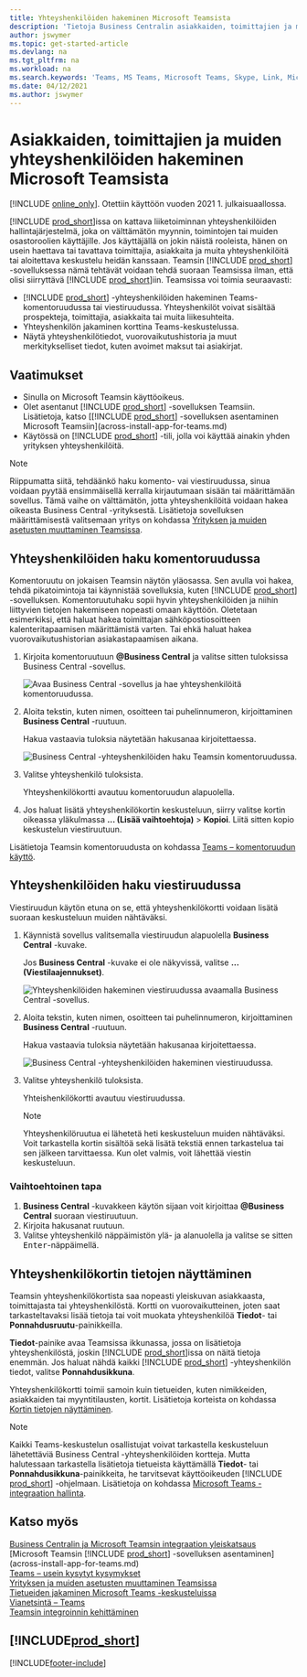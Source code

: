 ```yaml
---
title: Yhteyshenkilöiden hakeminen Microsoft Teamsista
description: 'Tietoja Business Centralin asiakkaiden, toimittajien ja muiden yhteyshenkilöiden hakeminen Microsoft Teamsista.'
author: jswymer
ms.topic: get-started-article
ms.devlang: na
ms.tgt_pltfrm: na
ms.workload: na
ms.search.keywords: 'Teams, MS Teams, Microsoft Teams, Skype, Link, Microsoft 365, contacts, search, messaging extensions'
ms.date: 04/12/2021
ms.author: jswymer
---
```


# <a name="searching-for-customers-vendors-and-other-contacts-from-microsoft-teams"></a>Asiakkaiden, toimittajien ja muiden yhteyshenkilöiden hakeminen Microsoft Teamsista

[!INCLUDE [online_only](includes/online_only.md)]. Otettiin käyttöön vuoden 2021 1. julkaisuaallossa.

[!INCLUDE [prod_short](includes/prod_short.md)]issa on kattava liiketoiminnan yhteyshenkilöiden hallintajärjestelmä, joka on välttämätön myynnin, toimintojen tai muiden osastoroolien käyttäjille. Jos käyttäjällä on jokin näistä rooleista, hänen on usein haettava tai tavattava toimittajia, asiakkaita ja muita yhteyshenkilöitä tai aloitettava keskustelu heidän kanssaan. Teamsin [!INCLUDE [prod_short](includes/prod_short.md)] -sovelluksessa nämä tehtävät voidaan tehdä suoraan Teamsissa ilman, että olisi siirryttävä [!INCLUDE [prod_short](includes/prod_short.md)]iin. Teamsissa voi toimia seuraavasti:

- [!INCLUDE [prod_short](includes/prod_short.md)] -yhteyshenkilöiden hakeminen Teams-komentoruudussa tai viestiruudussa. Yhteyshenkilöt voivat sisältää prospekteja, toimittajia, asiakkaita tai muita liikesuhteita.
- Yhteyshenkilön jakaminen korttina Teams-keskustelussa.
- Näytä yhteyshenkilötiedot, vuorovaikutushistoria ja muut merkitykselliset tiedot, kuten avoimet maksut tai asiakirjat.

## <a name="prerequisites"></a>Vaatimukset

- Sinulla on Microsoft Teamsin käyttöoikeus.
- Olet asentanut [!INCLUDE [prod_short](includes/prod_short.md)] -sovelluksen Teamsiin. Lisätietoja, katso [[!INCLUDE [prod_short](includes/prod_short.md)] -sovelluksen asentaminen Microsoft Teamsiin](across-install-app-for-teams.md)
- Käytössä on [!INCLUDE [prod_short](includes/prod_short.md)] -tili, jolla voi käyttää ainakin yhden yrityksen yhteyshenkilöitä.

> [!NOTE]
> Riippumatta siitä, tehdäänkö haku komento- vai viestiruudussa, sinua voidaan pyytää ensimmäisellä kerralla kirjautumaan sisään tai määrittämään sovellus. Tämä vaihe on välttämätön, jotta yhteyshenkilöitä voidaan hakea oikeasta Business Central -yrityksestä. Lisätietoja sovelluksen määrittämisestä valitsemaan yritys on kohdassa [Yrityksen ja muiden asetusten muuttaminen Teamsissa](across-teams-settings.md).

## <a name="look-up-contacts-from-the-command-box"></a>Yhteyshenkilöiden haku komentoruudussa

Komentoruutu on jokaisen Teamsin näytön yläosassa. Sen avulla voi hakea, tehdä pikatoimintoja tai käynnistää sovelluksia, kuten [!INCLUDE [prod_short](includes/prod_short.md)] -sovelluksen. Komentoruutuhaku sopii hyvin yhteyshenkilöiden ja niihin liittyvien tietojen hakemiseen nopeasti omaan käyttöön. Oletetaan esimerkiksi, että haluat hakea toimittajan sähköpostiosoitteen kalenteritapaamisen määrittämistä varten. Tai ehkä haluat hakea vuorovaikutushistorian asiakastapaamisen aikana.

1. Kirjoita komentoruutuun **@Business Central** ja valitse sitten tuloksissa Business Central -sovellus.

    ![Avaa Business Central -sovellus ja hae yhteyshenkilöitä komentoruudussa.](media/teams-contacts-command-1.png)

2. Aloita tekstin, kuten nimen, osoitteen tai puhelinnumeron, kirjoittaminen **Business Central** -ruutuun.

    Hakua vastaavia tuloksia näytetään hakusanaa kirjoitettaessa.

    ![Business Central -yhteyshenkilöiden haku Teamsin komentoruudussa.](media/teams-contacts-command-2.png)
3. Valitse yhteyshenkilö tuloksista.

    Yhteyshenkilökortti avautuu komentoruudun alapuolella.

4. Jos haluat lisätä yhteyshenkilökortin keskusteluun, siirry valitse kortin oikeassa yläkulmassa **... (Lisää vaihtoehtoja)** > **Kopioi**. Liitä sitten kopio keskustelun viestiruutuun.  

Lisätietoja Teamsin komentoruudusta on kohdassa [Teams – komentoruudun käyttö](https://support.microsoft.com/en-us/office/use-the-command-box-13c4e429-7324-4886-b377-5dbed539193b).

## <a name="look-up-contacts-from-the-message-compose-box"></a>Yhteyshenkilöiden haku viestiruudussa

Viestiruudun käytön etuna on se, että yhteyshenkilökortti voidaan lisätä suoraan keskusteluun muiden nähtäväksi.

1. Käynnistä sovellus valitsemalla viestiruudun alapuolella **Business Central** -kuvake.

    Jos **Business Central** -kuvake ei ole näkyvissä, valitse **... (Viestilaajennukset)**.

    ![Yhteyshenkilöiden hakeminen viestiruudussa avaamalla Business Central -sovellus.](media/teams-contacts-message-box.png)

2. Aloita tekstin, kuten nimen, osoitteen tai puhelinnumeron, kirjoittaminen **Business Central** -ruutuun.

    Hakua vastaavia tuloksia näytetään hakusanaa kirjoitettaessa.

    ![Business Central -yhteyshenkilöiden hakeminen viestiruudussa.](media/teams-contacts-5.png)
3. Valitse yhteyshenkilö tuloksista.

    Yhteishenkilökortti avautuu viestiruudussa.

    > [!NOTE]
    > Yhteyshenkilöruutua ei lähetetä heti keskusteluun muiden nähtäväksi. Voit tarkastella kortin sisältöä sekä lisätä tekstiä ennen tarkastelua tai sen jälkeen tarvittaessa. Kun olet valmis, voit lähettää viestin keskusteluun.

### <a name="heres-another-way"></a>Vaihtoehtoinen tapa

1. **Business Central** -kuvakkeen käytön sijaan voit kirjoittaa **@Business Central** suoraan viestiruutuun.
2. Kirjoita hakusanat ruutuun.
3. Valitse yhteyshenkilö näppäimistön ylä- ja alanuolella ja valitse se sitten <kbd>Enter</kbd>-näppäimellä.

## <a name="viewing-contact-card-details"></a>Yhteyshenkilökortin tietojen näyttäminen

Teamsin yhteyshenkilökortista saa nopeasti yleiskuvan asiakkaasta, toimittajasta tai yhteyshenkilöstä. Kortti on vuorovaikutteinen, joten saat tarkasteltavaksi lisää tietoja tai voit muokata yhteyshenkilöä **Tiedot**- tai **Ponnahdusruutu**-painikkeilla.

**Tiedot**-painike avaa Teamsissa ikkunassa, jossa on lisätietoja yhteyshenkilöstä, joskin [!INCLUDE [prod_short](includes/prod_short.md)]issa on näitä tietoja enemmän. Jos haluat nähdä kaikki [!INCLUDE [prod_short](includes/prod_short.md)] -yhteyshenkilön tiedot, valitse **Ponnahdusikkuna**.

Yhteyshenkilökortti toimii samoin kuin tietueiden, kuten nimikkeiden, asiakkaiden tai myyntitilausten, kortit. Lisätietoja korteista on kohdassa [Kortin tietojen näyttäminen](across-working-with-teams.md#view-card-details).

> [!NOTE]
> Kaikki Teams-keskustelun osallistujat voivat tarkastella keskusteluun lähetettäviä Business Central -yhteyshenkilöiden kortteja. Mutta halutessaan tarkastella lisätietoja tietueista käyttämällä **Tiedot**- tai **Ponnahdusikkuna**-painikkeita, he tarvitsevat käyttöoikeuden [!INCLUDE [prod_short](includes/prod_short.md)] -ohjelmaan. Lisätietoja on kohdassa [Microsoft Teams -integraation hallinta](admin-teams-integration.md#minimum-requirements-1).

## <a name="see-also"></a>Katso myös

[Business Centralin ja Microsoft Teamsin integraation yleiskatsaus](across-teams-overview.md)  
[Microsoft Teamsin [!INCLUDE [prod_short](includes/prod_short.md)] -sovelluksen asentaminen](across-install-app-for-teams.md)  
[Teams – usein kysytyt kysymykset](teams-faq.md)  
[Yrityksen ja muiden asetusten muuttaminen Teamsissa](across-teams-settings.md)  
[Tietueiden jakaminen Microsoft Teams -keskusteluissa](across-working-with-teams.md)  
[Vianetsintä – Teams](admin-teams-troubleshooting.md)  
[Teamsin integroinnin kehittäminen](/dynamics365/business-central/dev-itpro/developer/devenv-develop-for-teams)  

## [!INCLUDE[prod_short](includes/free_trial_md.md)]


[!INCLUDE[footer-include](includes/footer-banner.md)]
